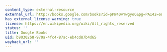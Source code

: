 ```yaml
---
content_type: external-resource
external_url: http://books.google.com/books?id=pPW40vYwgyoC&pg=PA142=onepage
has_external_license_warning: true
license: https://en.wikipedia.org/wiki/All_rights_reserved
status: ''
title: Google Books
uid: b90302b8-970a-4fc4-87ac-eb4cd87b4d65
wayback_url: ''
---
```

